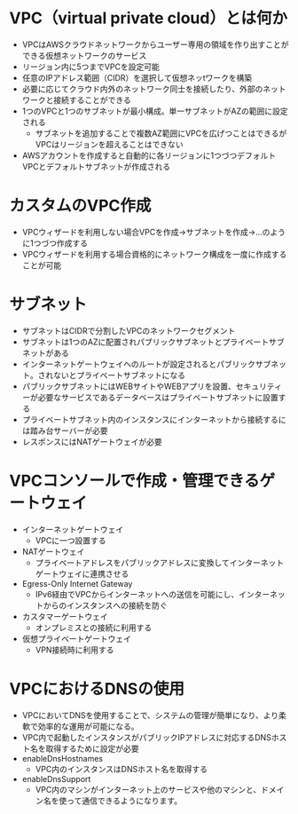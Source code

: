 # VPC（virtual private cloud）とは何か
- VPCはAWSクラウドネットワークからユーザー専用の領域を作り出すことができる仮想ネットワークのサービス
- リージョン内に5つまでVPCを設定可能
- 任意のIPアドレス範囲（CIDR）を選択して仮想ネッtワークを構築
- 必要に応じてクラウド内外のネットワーク同士を接続したり、外部のネットワークと接続することができる
- 1つのVPCと1つのサブネットが最小構成。単一サブネットがAZの範囲に設定される
  - サブネットを追加することで複数AZ範囲にVPCを広げつことはできるがVPCはリージョンを超えることはできない
- AWSアカウントを作成すると自動的に各リージョンに1つづつデフォルトVPCとデフォルトサブネットが作成される

# カスタムのVPC作成
- VPCウィザードを利用しない場合VPCを作成→サブネットを作成→...のように1つづつ作成する
- VPCウィザードを利用する場合資格的にネットワーク構成を一度に作成することが可能

# サブネット
- サブネットはCIDRで分割したVPCのネットワークセグメント
- サブネットは1つのAZに配置されパブリックサブネットとプライベートサブネットがある
- インターネットゲートウェイへのルートが設定されるとパブリックサブネット。されないとプライベートサブネットになる
- パブリックサブネットにはWEBサイトやWEBアプリを設置、セキュリティーが必要なサービスであるデータベースはプライベートサブネットに設置する
- プライベートサブネット内のインスタンスにインターネットから接続するには踏み台サーバーが必要
- レスポンスにはNATゲートウェイが必要

# VPCコンソールで作成・管理できるゲートウェイ
- インターネットゲートウェイ
  - VPCに一つ設置する 
- NATゲートウェイ
  - プライベートアドレスをパブリックアドレスに変換してインターネットゲートウェイに連携させる
- Egress-Only Internet Gateway
  - IPv6経由でVPCからインターネットへの送信を可能にし、インターネットからのインスタンスへの接続を防ぐ 
- カスタマーゲートウェイ
  - オンプレミスとの接続に利用する 
- 仮想プライベートゲートウェイ
  - VPN接続時に利用する

# VPCにおけるDNSの使用
- VPCにおいてDNSを使用することで、システムの管理が簡単になり、より柔軟で効率的な運用が可能になる。
- VPC内で起動したインスタンスがパブリックIPアドレスに対応するDNSホスト名を取得するために設定が必要
- enableDnsHostnames
  - VPC内のインスタンスはDNSホスト名を取得する
- enableDnsSupport
  -   VPC内のマシンがインターネット上のサービスや他のマシンと、ドメイン名を使って通信できるようになります。
  
